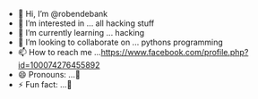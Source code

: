 - 👋 Hi, I’m @robendebank
- 👀 I’m interested in ... all hacking stuff 
- 🌱 I’m currently learning ... hacking 
- 💞️ I’m looking to collaborate on ... pythons programming 
- 📫 How to reach me ...https://www.facebook.com/profile.php?id=100074276455892
- 😄 Pronouns: ...🏦
- ⚡ Fun fact: ...🏦

<!---
robendebank/robendebank is a ✨ special ✨ repository because its `README.md` (this file) appears on your GitHub profile.
You can click the Preview link to take a look at your changes.
--->
